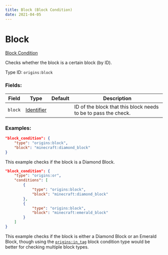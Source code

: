 ```yaml
---
title: Block (Block Condition)
date: 2021-04-05
---
```


# Block

[Block Condition](../block_conditions.md)

Checks whether the block is a certain block (by ID).

Type ID: `origins:block`

### Fields:

Field  | Type | Default | Description
-------|------|---------|-------------
`block` | [Identifier](../data_types/identifier.md) | | ID of the block that this block needs to be to pass the check.

### Examples:
```json
"block_condition": {
    "type": "origins:block",
    "block": "minecraft:diamond_block"
}
```
This example checks if the block is a Diamond Block.

```json
"block_condition": {
    "type": "origins:or",
    "conditions": [
        {
            "type": "origins:block",
            "block": "minecraft:diamond_block"
        },
        {
            "type": "origins:block",
            "block": "minecraft:emerald_block"
        }
    ]
}
```
This example checks if the block is either a Diamond Block or an Emerald Block, though using the [`origins:in_tag`](../block_conditions/in_tag.md) block condition type would be better for checking multiple block types.